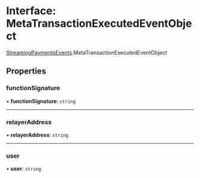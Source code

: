 # Interface: MetaTransactionExecutedEventObject

[StreamingPaymentsEvents](../modules/StreamingPaymentsEvents.md).MetaTransactionExecutedEventObject

## Properties

### functionSignature

• **functionSignature**: `string`

___

### relayerAddress

• **relayerAddress**: `string`

___

### user

• **user**: `string`
